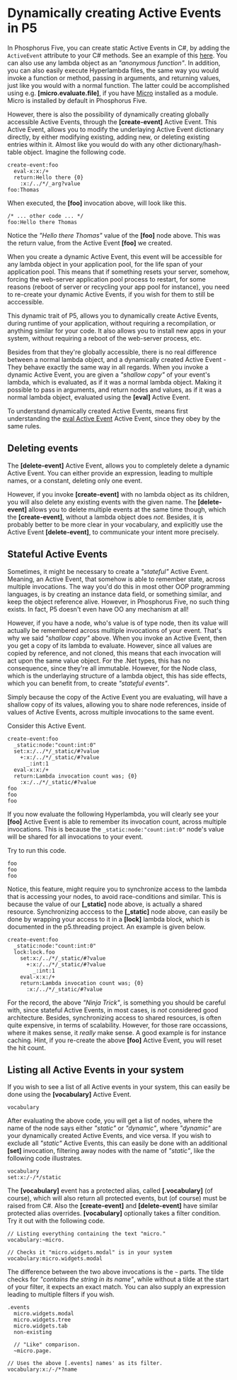 Dynamically creating Active Events in P5
===============

In Phosphorus Five, you can create static Active Events in C#, by adding the `ActiveEvent` attribute to your C# methods. See
an example of this [here](/samples/p5.active-event-sample-plugin/). You can also use any lambda object as an _"anonymous function"_. 
In addition, you can also easily execute Hyperlambda files, the same way you would invoke a function or method, passing in arguments, 
and returning values, just like you would with a normal function. The latter could be accomplished using e.g. **[micro.evaluate.file]**,
if you have [Micro](https://github.com/polterguy/micro) installed as a module. Micro is installed by default in Phosphorus Five.

However, there is also the possibility of dynamically creating globally accessible Active Events, through the **[create-event]**
Active Event. This Active Event, allows you to modify the underlaying Active Event dictionary directly, by either modifying existing, 
adding new, or deleting existing entries within it. Almost like you would do with any other dictionary/hash-table object.
Imagine the following code.

```
create-event:foo
  eval-x:x:/+
  return:Hello there {0}
    :x:/../*/_arg?value
foo:Thomas
```

When executed, the **[foo]** invocation above, will look like this.

```
/* ... other code ... */
foo:Hello there Thomas
```

Notice the _"Hello there Thomas"_ value of the **[foo]** node above. This was the return value, from the Active Event **[foo]** we created.

When you create a dynamic Active Event, this event will be accessible for any lambda object in your application pool, for the life 
span of your application pool. This means that if something resets your server, somehow, forcing the web-server application pool process
to restart, for some reasons (reboot of server or recycling your app pool for instance), you need to re-create your dynamic Active Events,
if you wish for them to still be acccessible.

This dynamic trait of P5, allows you to dynamically create Active Events, during runtime of your application, without requiring a 
recompilation, or anything similar for your code. It also allows you to install new apps in your system, without requiring a reboot of
the web-server process, etc.

Besides from that they're globally accessible, there is no real difference between a normal lambda object, and a dynamically created
Active Event - They behave exactly the same way in all regards. When you invoke a dynamic Active Event, you are given a _"shallow copy"_ of your
event's lambda, which is evaluated, as if it was a normal lambda object. Making it possible to pass in arguments, and return nodes and 
values, as if it was a normal lambda object, evaluated using the **[eval]** Active Event.

To understand dynamically created Active Events, means first understanding the [eval Active Event](/plugins/p5.lambda#eval-the-heart-of-p5lambda/)
Active Event, since they obey by the same rules.

## Deleting events

The **[delete-event]** Active Event, allows you to completely delete a dynamic Active Event. You can either provide an expression, leading to multiple
names, or a constant, deleting only one event.

However, if you invoke **[create-event]** with no lambda object as its children, you will also delete any existing events with the given name.
The **[delete-event]** allows you to delete multiple events at the same time though, which the **[create-event]**, without a lambda object does _not_.
Besides, it is probably better to be more clear in your vocabulary, and explicitly use the Active Event **[delete-event]**, to communicate
your intent more precisely.

## Stateful Active Events

Sometimes, it might be necessary to create a _"stateful"_ Active Event. Meaning, an Active Event, that somehow is able to remember state, across
multiple invocations. The way you'd do this in most other OOP programming languages, is by creating an instance data field, or something similar,
and keep the object reference alive. However, in Phosphorus Five, no such thing exists. In fact, P5 doesn't even have OO any mechanism at all!

However, if you have a node, who's value is of type node, then its value will actually be remembered across multiple invocations of your event. 
That's why we said _"shallow copy"_ above. When you invoke an Active Event, then you get a copy of its lambda to evaluate. However, since all values 
are copied by reference, and not cloned, this means that each invocation will act upon the same value object. For the .Net types, this has no 
consequence, since they're all immutable. However, for the Node class, which is the underlaying structure of a lambda object, this has side effects, 
which you can benefit from, to create _"stateful events"_.

Simply because the copy of the Active Event you are evaluating, will have a shallow copy of its values, allowing you to share node references,
inside of values of Active Events, across multiple invocations to the same event.

Consider this Active Event.

```
create-event:foo
  _static:node:"count:int:0"
  set:x:/../*/_static/#?value
    +:x:/../*/_static/#?value
      _:int:1
  eval-x:x:/+
  return:Lambda invocation count was; {0}
    :x:/../*/_static/#?value
foo
foo
foo
```

If you now evaluate the following Hyperlambda, you will clearly see your **[foo]** Active Event is able to remember its invocation count, 
across multiple invocations. This is because the `_static:node:"count:int:0"` node's value will be shared for all invocations to your event.

Try to run this code.

```
foo
foo
foo
```

Notice, this feature, might require you to synchronize access to the lambda that is accessing your nodes, to avoid race-conditions and similar. This is because
the value of our **[_static]** node above, is actually a shared resource. Synchronizing acccess to the **[_static]** node above, can easily be done by wrapping your 
access to it in a **[lock]** lambda block, which is documented in the p5.threading project. An example is given below.

```
create-event:foo
  _static:node:"count:int:0"
  lock:lock.foo
    set:x:/../*/_static/#?value
      +:x:/../*/_static/#?value
        _:int:1
    eval-x:x:/+
    return:Lambda invocation count was; {0}
      :x:/../*/_static/#?value
```

For the record, the above _"Ninja Trick"_, is something you should be careful with, since stateful Active Events, in most cases, is _not_ 
considered good architecture. Besides, synchronizing access to shared resources, is often quite expensive, in terms of scalability. However, 
for those rare occassions, where it makes sense, it _really_ make sense. A good example is for instance caching. Hint, if you re-create the 
above **[foo]** Active Event, you will reset the hit count.

## Listing all Active Events in your system

If you wish to see a list of all Active events in your system, this can easily be done using the **[vocabulary]** Active Event.

```
vocabulary
```

After evaluating the above code, you will get a list of nodes, where the name of the node says either _"static"_ or _"dynamic"_, where _"dynamic"_ are your
dynamically created Active Events, and vice versa. If you wish to exclude all _"static"_ Active Events, this can easily be done with an additional **[set]**
invocation, filtering away nodes with the name of _"static"_, like the following code illustrates.

```
vocabulary
set:x:/-/*/static
```

The **[vocabulary]** event has a protected alias, called **[.vocabulary]** (of course), which will also return all protected events, but (of course) must be
raised from C#. Also the **[create-event]** and **[delete-event]** have similar protected alias overrides. **[vocabulary]** optionally takes a filter condition.
Try it out with the following code.

```
// Listing everything containing the text "micro."
vocabulary:~micro.

// Checks it "micro.widgets.modal" is in your system
vocabulary:micro.widgets.modal
```

The difference between the two above invocations is the `~` parts. The tilde checks for _"contains the string in its name"_, while without a tilde at
the start of your filter, it expects an exact match. You can also supply an expression leading to multiple filters if you wish.

```
.events
  micro.widgets.modal
  micro.widgets.tree
  micro.widgets.tab
  non-existing

  // "Like" comparison.
  ~micro.page.

// Uses the above [.events] names' as its filter.
vocabulary:x:/-/*?name
```
